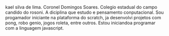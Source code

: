 kael silva de lima.
Coronel Domingos Soares. 
Colegio estadual do campo candido do rosoni. 
A diciplina que estudo e pensamento conputacional.
Sou progamador iniciante na plataforma do scratch, ja desenvolvi projetos com pong, robo genio, jogos roleta, entre outros.
Estou iniciandoa programar com a linguagem javascript.
